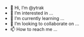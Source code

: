 - 👋 Hi, I’m @ytrak
- 👀 I’m interested in ...
- 🌱 I’m currently learning ...
- 💞️ I’m looking to collaborate on ...
- 📫 How to reach me ...

<!---
ytrak/ytrak is a ✨ special ✨ repository because its `README.md` (this file) appears on your GitHub profile.
You can click the Preview link to take a look at your changes.
--->
